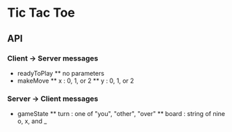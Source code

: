 # Tic Tac Toe

## API

### Client -> Server messages

* readyToPlay
** no parameters
* makeMove
** x : 0, 1, or 2
** y : 0, 1, or 2

### Server -> Client messages

* gameState
** turn : one of "you", "other", "over"
** board : string of nine o, x, and _
